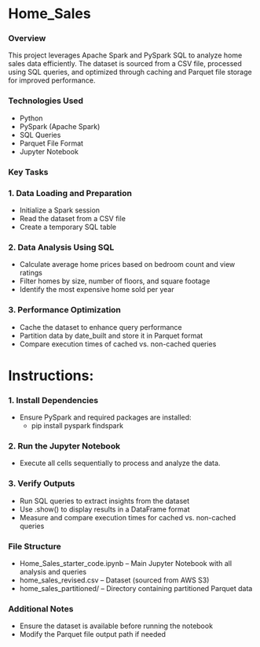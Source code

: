 # Home_Sales

### Overview

This project leverages Apache Spark and PySpark SQL to analyze home sales data efficiently. The dataset is sourced from a CSV file, processed using SQL queries, and optimized through caching and Parquet file storage for improved performance.

### Technologies Used

* Python
* PySpark (Apache Spark)
* SQL Queries
* Parquet File Format
* Jupyter Notebook

### Key Tasks

### 1. Data Loading and Preparation
* Initialize a Spark session
* Read the dataset from a CSV file
* Create a temporary SQL table

### 2. Data Analysis Using SQL
* Calculate average home prices based on bedroom count and view ratings
* Filter homes by size, number of floors, and square footage
* Identify the most expensive home sold per year

### 3. Performance Optimization
* Cache the dataset to enhance query performance
* Partition data by date_built and store it in Parquet format
* Compare execution times of cached vs. non-cached queries

# Instructions:

### 1. Install Dependencies 

*  Ensure PySpark and required packages are installed:
    * pip install pyspark findspark

### 2. Run the Jupyter Notebook 

* Execute all cells sequentially to process and analyze the data.

### 3. Verify Outputs

* Run SQL queries to extract insights from the dataset
* Use .show() to display results in a DataFrame format
* Measure and compare execution times for cached vs. non-cached queries

### File Structure

* Home_Sales_starter_code.ipynb – Main Jupyter Notebook with all analysis and queries
* home_sales_revised.csv – Dataset (sourced from AWS S3)
* home_sales_partitioned/ – Directory containing partitioned Parquet data  

### Additional Notes

* Ensure the dataset is available before running the notebook
* Modify the Parquet file output path if needed
